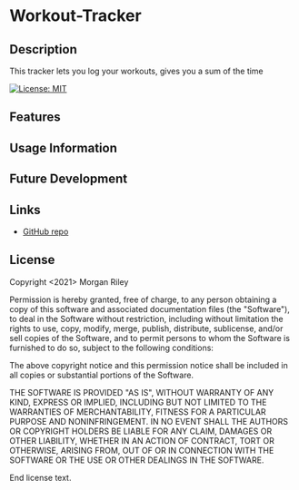 # Workout-Tracker

## Description
This tracker lets you log your workouts, gives you a sum of the time

[![License: MIT](https://img.shields.io/badge/License-MIT-yellow.svg)](https://opensource.org/licenses/MIT)

## Features


## Usage Information


## Future Development


## Links

* [GitHub repo](https://github.com/MJGRiley/Workout-Tracker)

## License
  Copyright <2021> Morgan Riley

  Permission is hereby granted, free of charge, to any person obtaining a copy of this software and associated documentation files (the "Software"), to deal in the Software without restriction, including without limitation the rights to use, copy, modify, merge, publish, distribute, sublicense, and/or sell copies of the Software, and to permit persons to whom the Software is furnished to do so, subject to the following conditions:
  
  The above copyright notice and this permission notice shall be included in all copies or substantial portions of the Software.
  
  THE SOFTWARE IS PROVIDED "AS IS", WITHOUT WARRANTY OF ANY KIND, EXPRESS OR IMPLIED, INCLUDING BUT NOT LIMITED TO THE WARRANTIES OF MERCHANTABILITY, FITNESS FOR A PARTICULAR PURPOSE AND NONINFRINGEMENT. IN NO EVENT SHALL THE AUTHORS OR COPYRIGHT HOLDERS BE LIABLE FOR ANY CLAIM, DAMAGES OR OTHER LIABILITY, WHETHER IN AN ACTION OF CONTRACT, TORT OR OTHERWISE, ARISING FROM, OUT OF OR IN CONNECTION WITH THE SOFTWARE OR THE USE OR OTHER DEALINGS IN THE SOFTWARE.
  
  End license text.
